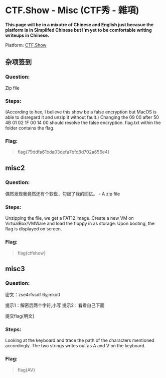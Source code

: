 # CTF.Show - Misc (CTF秀 - 雜項)

**This page will be in a mixutre of Chinese and English just becasue the platform is in Simplifed Chinese but I'm yet to be comfortable writing writeups in Chinese.**

Platform: [CTF.Show](https://ctf.show/)

## 杂项签到

### Question:
Zip file

### Steps:
(According to hex, I believe this show be a false encryption but MacOS is able to disregard it and unzip it without fault.)
Changing the 09 00 after 50 4B 01 02 1F 00 14 00 should resolve the false encryption. flag.txt within the folder contains the flag.


### Flag:
> flag{79ddfa61bda03defa7bfd8d702a656e4}


## misc2

### Question:
偶然发现我竟然还有个软盘，勾起了我的回忆。
	- A zip file

### Steps:
Unzipping the file, we get a FAT12 image. Create a new VM on VirtualBox/VMWare and load the floppy in as storage. Upon booting, the flag is displayed on screen.


### Flag:
> flag{ctfshow}

## misc3

### Question:
密文：zse4rfvsdf 6yjmko0

提示1：解密后两个字符,小写 提示2：看看自己下面

提交flag{明文}

### Steps:
Looking at the keyboard and trace the path of the characters mentioned accordingly. The two strings writes out as A and V on the keyboard.


### Flag:
> flag{AV}

